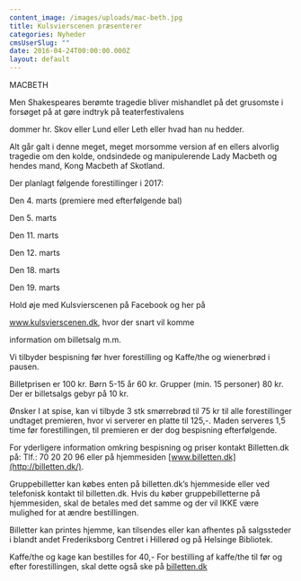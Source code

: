 ```yaml
---
content_image: /images/uploads/mac-beth.jpg
title: Kulsvierscenen præsenterer
categories: Nyheder
cmsUserSlug: ""
date: 2016-04-24T00:00:00.000Z
layout: default
---
```


MACBETH

Men Shakespeares berømte tragedie bliver mishandlet på det grusomste i forsøget på at gøre indtryk på teaterfestivalens

dommer hr. Skov eller Lund eller Leth eller hvad han nu hedder.

 Alt går galt i denne meget, meget morsomme version af en ellers alvorlig tragedie om den kolde, ondsindede og manipulerende Lady Macbeth og hendes mand, Kong Macbeth af Skotland.

 Der planlagt følgende forestillinger i 2017:

 Den 4. marts (premiere med efterfølgende bal)

Den 5. marts

Den 11. marts

Den 12. marts

Den 18. marts

Den 19. marts

 Hold øje med Kulsvierscenen på Facebook og her på

www.kulsvierscenen.dk, hvor der snart vil komme

information om billetsalg m.m. 

 Vi tilbyder bespisning før hver forestilling og Kaffe/the og wienerbrød i pausen.

 Billetprisen er 100 kr. Børn 5-15 år 60 kr. Grupper (min. 15 personer) 80 kr. Der er billetsalgs gebyr på 10 kr. 

 Ønsker I at spise, kan vi tilbyde 3 stk smørrebrød til 75 kr til alle forestillinger undtaget premieren, hvor vi serverer en platte til 125,-. Maden serveres 1,5 time før forestillingen, til premieren er der dog bespisning efterfølgende. 

 For yderligere information omkring bespisning og priser kontakt Billetten.dk på: Tlf.: 70 20 20 96 eller på hjemmesiden [www.billetten.dk](http://billetten.dk/). 

 Gruppebilletter kan købes enten på billetten.dk’s hjemmeside eller ved telefonisk kontakt til billetten.dk. Hvis du køber gruppebilletterne på hjemmesiden, skal de betales med det samme og der vil IKKE være mulighed for at ændre bestillingen.

 Billetter kan printes hjemme, kan tilsendes eller kan afhentes på salgssteder i blandt andet Frederiksborg Centret i Hillerød og på Helsinge Bibliotek.

 Kaffe/the og kage kan bestilles for 40,- For bestilling af kaffe/the til før og efter forestillingen, skal dette også ske på [billetten.dk](http://billetten.dk/)

  
